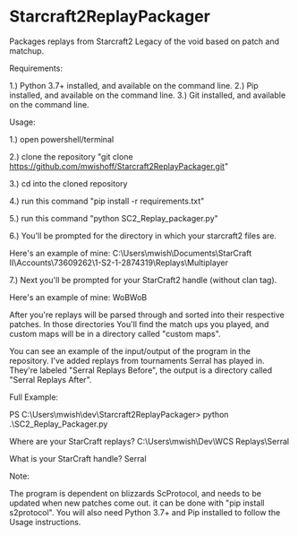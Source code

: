 # Starcraft2ReplayPackager
Packages replays from Starcraft2 Legacy of the void based on patch and matchup.

Requirements:

1.) Python 3.7+ installed, and available on the command line.
2.) Pip installed, and available on the command line.
3.) Git installed, and available on the command line.

Usage:

1.) open powershell/terminal

2.) clone the repository "git clone https://github.com/mwishoff/Starcraft2ReplayPackager.git"

3.) cd into the cloned repository

4.) run this command "pip install -r requirements.txt"

5.) run this command "python SC2_Replay_packager.py"

6.) You'll be prompted for the directory in which your starcraft2 files are.

Here's an example of mine: C:\Users\mwish\Documents\StarCraft II\Accounts\73609262\1-S2-1-2874319\Replays\Multiplayer

7.) Next you'll be prompted for your StarCraft2 handle (without clan tag).

Here's an example of mine: WoBWoB

After you're replays will be parsed through and sorted into their respective patches. In those directories You'll find
the match ups you played, and custom maps will be in a directory called "custom maps".

You can see an example of the input/output of the program in the repository. I've added replays from tournaments Serral
has played in. They're labeled "Serral Replays Before", the output is a directory called "Serral Replays After".

Full Example:

PS C:\Users\mwish\dev\Starcraft2ReplayPackager> python .\SC2_Replay_Packager.py

Where are your StarCraft replays? C:\Users\mwish\Dev\WCS Replays\Serral

What is your StarCraft handle? Serral

Note:

The program is dependent on blizzards ScProtocol, and needs to be updated when new patches come out. it can be done with "pip install s2protocol".
You will also need Python 3.7+ and Pip installed to follow the Usage instructions.
